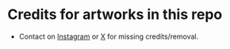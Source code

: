 # Credits for artworks in this repo

- Contact on [Instagram](https://instagram.com/shaurya.fx) or [X](https://x.com/shauryaaah) for missing credits/removal.
